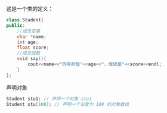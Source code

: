
这是一个类的定义：

```c++
class Student{
public:
    //成员变量
    char *name;
    int age;
    float score;
    //成员函数
    void say(){
        cout<<name<<"的年龄是"<<age<<"，成绩是"<<score<<endl;
    }
};
```

声明对象

```c++
Student stu1; // 声明一个对象 stu1
Student stu[100]; // 声明一个长度为 100 的对象数组
```

